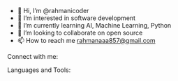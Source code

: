 - 👋 Hi, I’m @rahmanicoder
- 👀 I’m interested in software development
- 🌱 I’m currently learning AI, Machine Learning, Python
- 💞️ I’m looking to collaborate on open source
- 📫 How to reach me rahmanaaa857@gmail.com


Connect with me:

Languages and Tools: 


<!---
rahmanicoder/rahmanicoder is a ✨ special ✨ repository because its `README.md` (this file) appears on your GitHub profile.
You can click the Preview link to take a look at your changes.
--->
